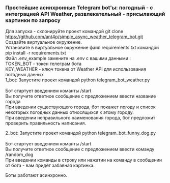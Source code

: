 ### Простейшие асинхронные Telegram bot'ы: погодный - с интеграцией API Weather, развлекательный - присылающий картинки по запросу  ###

Для запуска - склонируйте проект командой git clone https://github.com/ant4p/simple_async_weather_telegram_bot.git <br/>
Создайте виртуальное окружение.<br/>
Установите в виртуальное окружение файл requirements.txt командой pip install -r requirements.txt<br/>
Файл .env_example замените на .env c вашими данными :<br/>
TOKEN_BOT - токен телеграм бота<br/>
KEY_WEATHER - ключ токена от Weather API для использования погодных данных<br/>
1_bot: Запустите проект командой python telegram_bot_weather.py<br/>
<br/>
Бот стартует введением команты /start<br/>
Вы получите ответное сообщение с предложением ввести название города<br/>
При введении существующего города, бот покажет погоду и список некоторых погодных данных относящихся к этому городу.<br/>
При введении неправильного наименования города, бот предложит проверить правильность написания.<br/>

2_bot: Запустите проект командой python telegram_bot_funny_dog.py<br/>
<br/>
Бот стартует введением команты /start<br/>
Вы получите ответное сообщение с предложением ввести команду /random_dog<br/>
При введении команды в строку или нажатии на команду в сообщении от бота - вам придёт забавная картинка.<br/>


Боты работают асинхронно.<br/>
